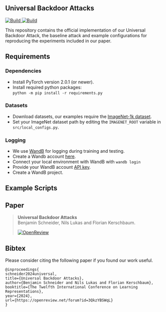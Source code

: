 ## Universal Backdoor Attacks

<p>
    <a href="https://www.python.org/downloads/">
            <img alt="Build" src="https://img.shields.io/badge/3.10-Python-blue">
    </a>
    <a href="https://pytorch.org">
            <img alt="Build" src="https://img.shields.io/badge/2.0.1-PyTorch-orange">
    </a>

</p>

This repository contains the official implementation of our Universal Backdoor Attack,
the baseline attack and example configurations for reproducing the experiments included in our paper.

## Requirements

### Dependencies


- Install PyTorch version 2.0.1 (or newer).
- Install required python packages:  
```python -m pip install -r requirements.py```

### Datasets

- Download datasets, our examples require the [ImageNet-1k dataset](https://www.image-net.org/).
- Set your ImageNet dataset path by editing the ```IMAGENET_ROOT``` variable in ```src/local_configs.py```.

### Logging
- We use [WandB](https://docs.wandb.ai/quickstart) for logging during training and testing.
- Create a Wandb account [here](https://wandb.ai/site).
- Connect your local environment with WandB with ```wandb login```
- Provide your WandB account [API key](https://wandb.ai/authorize).
- Create a WandB project.

## Example Scripts



## Paper
> **Universal Backdoor Attacks**  
> Benjamin Schneider, Nils Lukas and Florian Kerschbaum.
> 
> [![OpenReview](https://img.shields.io/badge/OpenReview-3QkzYBSWqL-green)](https://openreview.net/forum?id=3QkzYBSWqL)


## Bibtex
Please consider citing the following paper if you found our work useful.  
```
@inproceedings{
schneider2024universal,
title={Universal Backdoor Attacks},
author={Benjamin Schneider and Nils Lukas and Florian Kerschbaum},
booktitle={The Twelfth International Conference on Learning Representations},
year={2024},
url={https://openreview.net/forum?id=3QkzYBSWqL}
}
```
